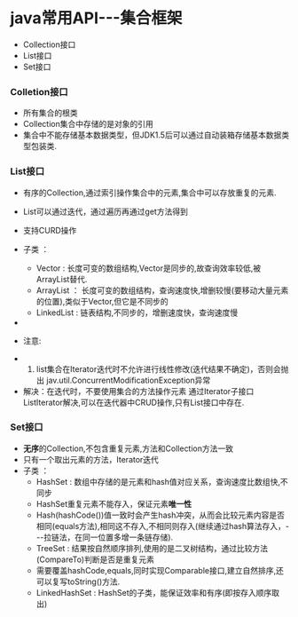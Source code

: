 # java常用API---集合框架

* Collection接口
* List接口
* Set接口





### Colletion接口
* 所有集合的根类
* Collection集合中存储的是对象的引用
* 集合中不能存储基本数据类型，但JDK1.5后可以通过自动装箱存储基本数据类型包装类.

### List接口
* 有序的Collection,通过索引操作集合中的元素,集合中可以存放重复的元素.
* List可以通过迭代，通过遍历再通过get方法得到
* 支持CURD操作
* 子类 ：
  + Vector :   长度可变的数组结构,Vector是同步的,故查询效率较低,被ArrayList替代.
  + ArrayList ： 长度可变的数组结构，查询速度快,增删较慢(要移动大量元素的位置),类似于Vector,但它是不同步的
  + LinkedList : 链表结构,不同步的，增删速度快，查询速度慢
* 

* 注意:
 + 1. list集合在Iterator迭代时不允许进行线性修改(迭代结果不确定)，否则会抛出 jav.util.ConcurrentModificationException异常  
 + 解决：在迭代时，不要使用集合的方法操作元素 通过Iterator子接口ListIterator解决,可以在迭代器中CRUD操作,只有List接口中存在.


### Set接口
* **无序**的Collection,不包含重复元素,方法和Collection方法一致
* 只有一个取出元素的方法，Iterator迭代
* 子类 ：
  + HashSet : 数组中存储的是元素和hash值对应关系，查询速度比数组快,不同步
  + HashSet重复元素不能存入，保证元素**唯一性**
  + Hash(hashCode())值一致时会产生hash冲突，从而会比较元素内容是否相同(equals方法),相同这不存入,不相同则存入(继续通过hash算法存入，---拉链法，在同一位置多增一条链存储).
  + TreeSet : 结果按自然顺序排列,使用的是二叉树结构，通过比较方法(CompareTo)判断是否是重复元素
  + 需要覆盖hashCode,equals,同时实现Comparable接口,建立自然排序,还可以复写toString()方法.
  + LinkedHashSet : HashSet的子类，能保证效率和有序(即按存入顺序取出)